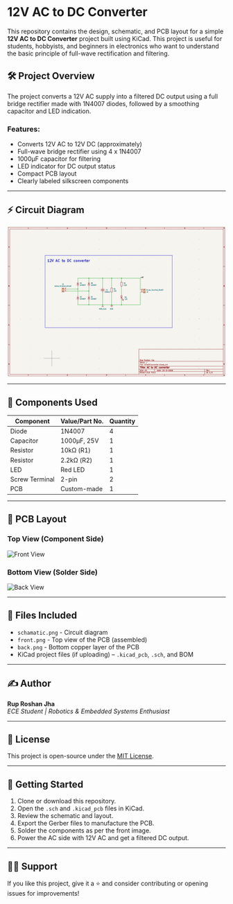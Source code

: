 # 12V AC to DC Converter

This repository contains the design, schematic, and PCB layout for a simple **12V AC to DC Converter** project built using KiCad. This project is useful for students, hobbyists, and beginners in electronics who want to understand the basic principle of full-wave rectification and filtering.

## 🛠️ Project Overview

The project converts a 12V AC supply into a filtered DC output using a full bridge rectifier made with 1N4007 diodes, followed by a smoothing capacitor and LED indication.

### Features:
- Converts 12V AC to 12V DC (approximately)
- Full-wave bridge rectifier using 4 x 1N4007
- 1000μF capacitor for filtering
- LED indicator for DC output status
- Compact PCB layout
- Clearly labeled silkscreen components

---

## ⚡ Circuit Diagram

![Schematic](./docs/schamatic.png)

---

## 🧾 Components Used

| Component | Value/Part No. | Quantity |
|-----------|----------------|----------|
| Diode     | 1N4007         | 4        |
| Capacitor | 1000µF, 25V    | 1        |
| Resistor  | 10kΩ (R1)      | 1        |
| Resistor  | 2.2kΩ (R2)     | 1        |
| LED       | Red LED        | 1        |
| Screw Terminal | 2-pin     | 2        |
| PCB       | Custom-made    | 1        |

---

## 📐 PCB Layout

### Top View (Component Side)
![Front View](./front.png)

### Bottom View (Solder Side)
![Back View](./back.png)

---

## 📂 Files Included

- `schamatic.png` - Circuit diagram
- `front.png` - Top view of the PCB (assembled)
- `back.png` - Bottom copper layer of the PCB
- KiCad project files (if uploading) – `.kicad_pcb`, `.sch`, and BOM

---

## ✍️ Author

**Rup Roshan Jha**  
_ECE Student | Robotics & Embedded Systems Enthusiast_

---

## 📜 License

This project is open-source under the [MIT License](LICENSE).

---

## 🚀 Getting Started

1. Clone or download this repository.
2. Open the `.sch` and `.kicad_pcb` files in KiCad.
3. Review the schematic and layout.
4. Export the Gerber files to manufacture the PCB.
5. Solder the components as per the front image.
6. Power the AC side with 12V AC and get a filtered DC output.

---

## 🙋‍♂️ Support

If you like this project, give it a ⭐ and consider contributing or opening issues for improvements!

